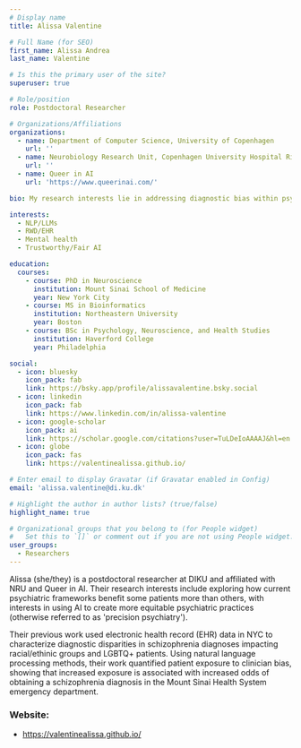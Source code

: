 ```yaml
---
# Display name
title: Alissa Valentine

# Full Name (for SEO)
first_name: Alissa Andrea
last_name: Valentine

# Is this the primary user of the site?
superuser: true

# Role/position
role: Postdoctoral Researcher

# Organizations/Affiliations
organizations:
  - name: Department of Computer Science, University of Copenhagen
    url: ''
  - name: Neurobiology Research Unit, Copenhagen University Hospital Rigshospitalet
    url: ''
  - name: Queer in AI
    url: 'https://www.queerinai.com/'

bio: My research interests lie in addressing diagnostic bias within psychiatry.

interests:
  - NLP/LLMs
  - RWD/EHR
  - Mental health
  - Trustworthy/Fair AI

education:
  courses:
    - course: PhD in Neuroscience
      institution: Mount Sinai School of Medicine
      year: New York City
    - course: MS in Bioinformatics
      institution: Northeastern University
      year: Boston
    - course: BSc in Psychology, Neuroscience, and Health Studies
      institution: Haverford College
      year: Philadelphia

social:
  - icon: bluesky
    icon_pack: fab
    link: https://bsky.app/profile/alissavalentine.bsky.social
  - icon: linkedin
    icon_pack: fab
    link: https://www.linkedin.com/in/alissa-valentine
  - icon: google-scholar
    icon_pack: ai
    link: https://scholar.google.com/citations?user=TuLDeIoAAAAJ&hl=en
  - icon: globe
    icon_pack: fas
    link: https://valentinealissa.github.io/

# Enter email to display Gravatar (if Gravatar enabled in Config)
email: 'alissa.valentine@di.ku.dk'

# Highlight the author in author lists? (true/false)
highlight_name: true

# Organizational groups that you belong to (for People widget)
#   Set this to `[]` or comment out if you are not using People widget.
user_groups:
  - Researchers
---
```

Alissa (she/they) is a postdoctoral researcher at DIKU and affiliated with NRU and Queer in AI. Their research interests include exploring how current psychiatric frameworks benefit some patients more than others, with interests in using AI to create more equitable psychiatric practices (otherwise referred to as 'precision psychiatry').

Their previous work used electronic health record (EHR) data in NYC to characterize diagnostic disparities in schizophrenia diagnoses impacting racial/ethinic groups and LGBTQ+ patients. Using natural language processing methods, their work quantified patient exposure to clinician bias, showing that increased exposure is associated with increased odds of obtaining a schizophrenia diagnosis in the Mount Sinai Health System emergency department.

### Website:
- https://valentinealissa.github.io/
